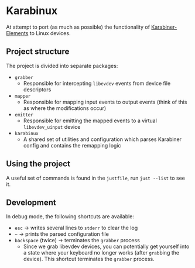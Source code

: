 # Karabinux

At attempt to port (as much as possible) the functionality of [Karabiner-Elements](https://github.com/tekezo/Karabiner-Elements) to Linux devices.

## Project structure

The project is divided into separate packages:

* `grabber`
	- Responsible for intercepting `libevdev` events from device file descriptors
* `mapper`
	- Responsible for mapping input events to output events (think of this as where the modifications occur)
* `emitter`
	- Responsible for emitting the mapped events to a virtual `libevdev_uinput` device
* `karabinux`
	- A shared set of utilities and configuration which parses Karabiner config and contains the remapping logic

## Using the project

A useful set of commands is found in the `justfile`, run `just --list` to see it.

## Development

In debug mode, the following shortcuts are available:

* `esc` -> writes several lines to `stderr` to clear the log
* `~` -> prints the parsed configuration file
* `backspace` (twice) -> terminates the `grabber` process
	- Since we grab libevdev devices, you can potentially get yourself into a state where your keyboard no longer works (after `grab`bing the device). This shortcut terminates the `grabber` process.
